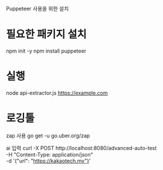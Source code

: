 Puppeteer 사용을 위한 설치
# 필요한 패키지 설치
npm init -y
npm install puppeteer

# 실행
node api-extractor.js https://example.com

# 로깅툴
zap 사용
go get -u go.uber.org/zap

ai 입력
curl -X POST http://localhost:8080/advanced-auto-test \
   -H "Content-Type: application/json" \
   -d '{"url": "https://kakaotech.my"}'